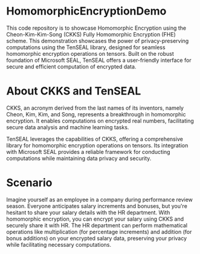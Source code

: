 # HomomorphicEncryptionDemo
This code repository is to showcase Homomorphic Encryption using the Cheon-Kim-Kim-Song (CKKS) Fully Homomorphic Encryption (FHE) scheme. This demonstration showcases the power of privacy-preserving computations using the TenSEAL library, designed for seamless homomorphic encryption operations on tensors. Built on the robust foundation of Microsoft SEAL, TenSEAL offers a user-friendly interface for secure and efficient computation of encrypted data.

# About CKKS and TenSEAL
CKKS, an acronym derived from the last names of its inventors, namely Cheon, Kim, Kim, and Song, represents a breakthrough in homomorphic encryption. It enables computations on encrypted real numbers, facilitating secure data analysis and machine learning tasks.

TenSEAL leverages the capabilities of CKKS, offering a comprehensive library for homomorphic encryption operations on tensors. Its integration with Microsoft SEAL provides a reliable framework for conducting computations while maintaining data privacy and security.

# Scenario
Imagine yourself as an employee in a company during performance review season. Everyone anticipates salary increments and bonuses, but you're hesitant to share your salary details with the HR department. With homomorphic encryption, you can encrypt your salary using CKKS and securely share it with HR. The HR department can perform mathematical operations like multiplication (for percentage increments) and addition (for bonus additions) on your encrypted salary data, preserving your privacy while facilitating necessary computations.
